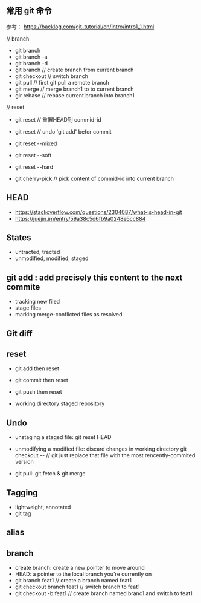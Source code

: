 ## 常用 git 命令
参考： https://backlog.com/git-tutorial/cn/intro/intro1_1.html

// branch
* git branch
* git branch -a
* git branch -d
* git branch <branch-name> // create branch from current branch
* git checkout <branch-name> // switch branch
* git pull <remote host name> <remote branch name:local branch name>  // first git pull a remote branch
* git merge <branch1> // merge branch1 to to current branch
* gir rebase <branch1> // rebase current branch into branch1

// reset
* git reset <commid-id> // 重置HEAD到 commid-id
* git reset <file> // undo 'git add' befor commit
* git reset --mixed
* git reset --soft
* git reset --hard

* git cherry-pick <commit-id> // pick content of commid-id into current branch

## HEAD
* https://stackoverflow.com/questions/2304087/what-is-head-in-git
* https://juejin.im/entry/59a38c5d6fb9a0248e5cc884

## States
* untracted, tracted
* unmodified, modified, staged

## git add : add precisely this content to the next commite
* tracking new filed
* stage files
* marking merge-conflicted files as resolved

## Git diff


## reset
* git add then reset
* git commit then reset
* git push then reset

* working directory  staged repository

## Undo
* unstaging a staged file: git reset HEAD <file>
* unmodifying a modified file: discard changes in working directory
  git checkout -- <file> // git just replace that file with the most rencently-commited version

* git pull: git fetch & git merge


## Tagging
* lightweight, annotated
* git tag


## alias

## branch
* create branch: create a new pointer to move around
* HEAD: a pointer to the local branch you're currently on
* git branch feat1  // create a branch named feat1
* git checkout branch feat1 // switch branch to feat1
* git checkout -b feat1 // create branch named branc1 and switch to feat1

